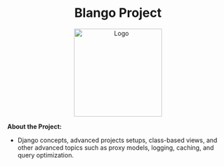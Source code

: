 <h1 align="center">Blango Project</h1>
<p align="center">
<a align="center href="https://github.com/RaulMaya/Blango-Project">
  <img src="https://upload.wikimedia.org/wikipedia/commons/7/75/Django_logo.svg" alt="Logo" width= 200">
</a>
</p>

**About the Project:**

* Django concepts, advanced projects setups, class-based views, and other advanced topics such as proxy models, logging, caching, and query optimization.
